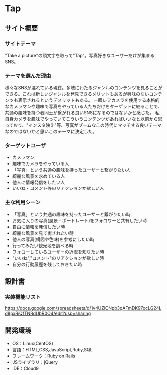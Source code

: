 # Tap

## サイト概要
### サイトテーマ
"Take a picture"の頭文字を取って"Tap"。写真好きなユーザーだけが集まるSNS。

### テーマを選んだ理由
様々なSNSが溢れている現在。多岐にわたるジャンルのコンテンツを見ることができる。これは新しいジャンルを発見できるメリットもあるが興味のないコンテンツも表示されるというデメリットもある。
一眼レフカメラを使用する本格的なカメラマンや趣味で写真をやっている人たちだけをターゲットに絞ることで、共通の趣味を持つ者同士が繋がれる良いSNSになるのではないかと感じた。
私自身カメラを趣味でやっていてこういうコンテンツがあればいいなと以前から思っており、"インスタ映え"等、写真がブームなこの時代にマッチする良いテーマなのではないかと思いこのテーマに決定した。

### ターゲットユーザ
- カメラマン
- 趣味でカメラをやっている人
- 「写真」という共通の趣味を持ったユーザーと繋がりたい人
- 綺麗な風景を求めている人
- 他人に情報発信をしたい人
- いいね・コメント等のリアクションが欲しい人

### 主な利用シーン
- 「写真」という共通の趣味を持ったユーザーと繋がりたい時
- お気に入りの写真(風景・ポートレート)をフォロワーと共有したい時
- 自由に情報を発信したい時
- 綺麗な風景を見て癒されたい時
- 他人の写真(構図や色味)を参考にしたい時
- 行ってみたい観光地を調べる時
- フォローしているユーザーの近況を知りたい時
- "いいね","コメント"のリアクションが欲しい時
- 自分の行動履歴を残しておきたい時

## 設計書

### 実装機能リスト
https://docs.google.com/spreadsheets/d/1v4UZlCNpb3qAFmDK97ocLG24Ld8pxRiQfTNRdUbR0O4/edit?usp=sharing

## 開発環境
- OS：Linux(CentOS)
- 言語：HTML,CSS,JavaScript,Ruby,SQL
- フレームワーク：Ruby on Rails
- JSライブラリ：jQuery
- IDE：Cloud9